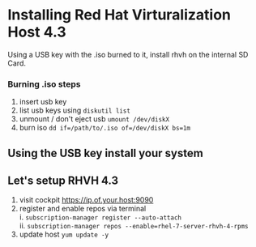# Installing Red Hat Virturalization Host 4.3
Using a USB key with the .iso burned to it, install rhvh on the internal SD Card.

### Burning .iso steps
1. insert usb key
2. list usb keys using ``` diskutil list ```
3. unmount / don't eject usb ``` umount /dev/diskX ```
4. burn iso ``` dd if=/path/to/.iso of=/dev/diskX bs=1m ```

## Using the USB key install your system

## Let's setup RHVH 4.3
1. visit cockpit https://ip.of.your.host:9090
2. register and enable repos via terminal  
  i. ``` subscription-manager register --auto-attach ```  
  ii. ``` subscription-manager repos --enable=rhel-7-server-rhvh-4-rpms ```  
3. update host ``` yum update -y ```